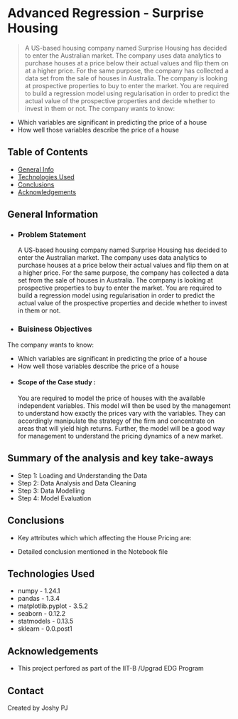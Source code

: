 # Advanced Regression - Surprise Housing
> A US-based housing company named Surprise Housing has decided to enter the Australian market. The company uses data analytics to purchase houses at a price below their actual values and flip them on at a higher price. For the same purpose, the company has collected a data set from the sale of houses in Australia.
The company is looking at prospective properties to buy to enter the market. You are required to build a regression model using regularisation in order to predict the actual value of the prospective properties and decide whether to invest in them or not. 
The company wants to know:
- Which variables are significant in predicting the price of a house
- How well those variables describe the price of a house

## Table of Contents
* [General Info](#general-information)
* [Technologies Used](#technologies-used)
* [Conclusions](#conclusions)
* [Acknowledgements](#acknowledgements)


<!-- You can include any other section that is pertinent to your problem -->

## General Information
* ### Problem Statement
    A US-based housing company named Surprise Housing has decided to enter the Australian market. The company uses data analytics to purchase houses at a price below their actual values and flip them on at a higher price. For the same purpose, the company has collected a data set from the sale of houses in Australia.
The company is looking at prospective properties to buy to enter the market. You are required to build a regression model using regularisation in order to predict the actual value of the prospective properties and decide whether to invest in them or not. 
   
 * ### Buisiness Objectives
The company wants to know:
- Which variables are significant in predicting the price of a house
- How well those variables describe the price of a house

 * #### Scope of the Case study : 
   You are required to model the price of houses with the available independent variables. This model will then be used by the management to understand how exactly the prices vary with the variables. They can accordingly manipulate the strategy of the firm and concentrate on areas that will yield high returns. Further, the model will be a good way for management to understand the pricing dynamics of a new market.

<!-- You don't have to answer all the questions - just the ones relevant to your project. -->

## Summary of the analysis and key take-aways
  - Step 1: Loading and Understanding the Data
  - Step 2: Data Analysis and Data Cleaning
  - Step 3: Data Modelling
  - Step 4: Model Evaluation
## Conclusions

 - Key attributes which which affecting the House Pricing are:
 

     
 - Detailed conclusion mentioned in the Notebook file
  

<!-- You don't have to answer all the questions - just the ones relevant to your project. -->


## Technologies Used
- numpy - 1.24.1
- pandas - 1.3.4
- matplotlib.pyplot - 3.5.2
- seaborn - 0.12.2
- statmodels - 0.13.5
- sklearn - 0.0.post1


## Acknowledgements
- This project perfored as part of the IIT-B /Upgrad EDG Program



## Contact
Created by Joshy PJ 


<!-- Optional -->
<!-- ## License -->
<!-- This project is open source and available under the [... License](). -->

<!-- You don't have to include all sections - just the one's relevant to your project -->
